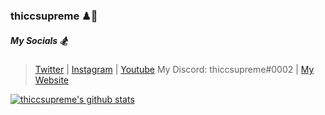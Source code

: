 ### thiccsupreme ♟🚀

##### My Socials 🏂
> [Twitter](https://twitter.com/footlockerru) |  [Instagram](https://instagram.com/the.edwin.t) | [Youtube](https://www.youtube.com/channel/UCitPH2rzFhzVSFIBxJSzmSA)
> My Discord: thiccsupreme#0002 | [My Website](https://thiccsupreme.club)

[![thiccsupreme's github stats](https://github-readme-stats.vercel.app/api?username=thiccsupreme&show_icons=true&hide_title=true&theme=dracula&count_private=true)](https://github.com/anuraghazra/github-readme-stats)
